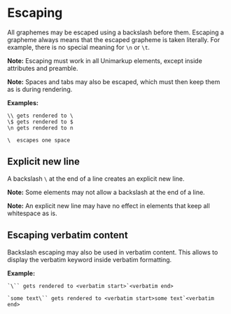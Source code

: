# Escaping

All graphemes may be escaped using a backslash before them.
Escaping a grapheme always means that the escaped grapheme is taken literally.
For example, there is no special meaning for `\n` or `\t`.

**Note:** Escaping must work in all Unimarkup elements, except inside attributes and preamble.

**Note:** Spaces and tabs may also be escaped, which must then keep them as is during rendering.

**Examples:**

```
\\ gets rendered to \
\$ gets rendered to $
\n gets rendered to n

\  escapes one space
```

## Explicit new line

A backslash `\` at the end of a line creates an explicit new line.

**Note:** Some elements may not allow a backslash at the end of a line.

**Note:** An explicit new line may have no effect in elements that keep all whitespace as is.

## Escaping verbatim content

Backslash escaping may also be used in verbatim content.
This allows to display the verbatim keyword inside verbatim formatting.

**Example:**

```
`\`` gets rendered to <verbatim start>`<verbatim end>

`some text\`` gets rendered to <verbatim start>some text`<verbatim end>
```
